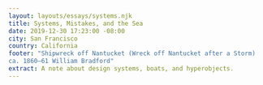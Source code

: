 ```yaml
---
layout: layouts/essays/systems.njk
title: Systems, Mistakes, and the Sea
date: 2019-12-30 17:23:00 -08:00
city: San Francisco
country: California
footer: "Shipwreck off Nantucket (Wreck off Nantucket after a Storm)
ca. 1860–61 William Bradford"
extract: A note about design systems, boats, and hyperobjects.
---
```

